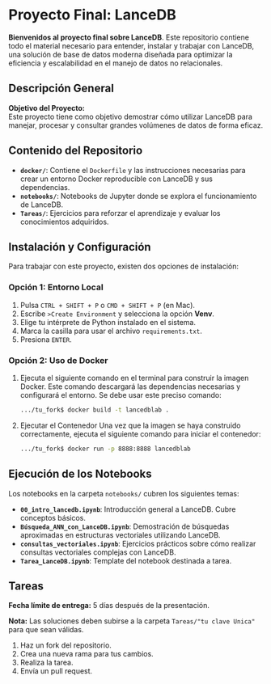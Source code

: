 # Proyecto Final: LanceDB

**Bienvenidos al proyecto final sobre LanceDB**. Este repositorio contiene todo el material necesario para entender, instalar y trabajar con LanceDB, una solución de base de datos moderna diseñada para optimizar la eficiencia y escalabilidad en el manejo de datos no relacionales.

## Descripción General

**Objetivo del Proyecto:**  
Este proyecto tiene como objetivo demostrar cómo utilizar LanceDB para manejar, procesar y consultar grandes volúmenes de datos de forma eficaz.


## Contenido del Repositorio

- **`docker/`**: Contiene el `Dockerfile` y las instrucciones necesarias para crear un entorno Docker reproducible con LanceDB y sus dependencias.
- **`notebooks/`**: Notebooks de Jupyter donde se explora el funcionamiento de LanceDB.
- **`Tareas/`**: Ejercicios para reforzar el aprendizaje y evaluar los conocimientos adquiridos.

## Instalación y Configuración

Para trabajar con este proyecto, existen dos opciones de instalación: 

### Opción 1: Entorno Local 
   1. Pulsa `CTRL + SHIFT + P` o `CMD + SHIFT + P` (en Mac).  
   2. Escribe `>Create Environment` y selecciona la opción **Venv**.  
   3. Elige tu intérprete de Python instalado en el sistema.  
   4. Marca la casilla para usar el archivo `requirements.txt`.  
   5. Presiona `ENTER`.  

### Opción 2: Uso de Docker
1. Ejecuta el siguiente comando en el terminal para construir la imagen Docker. Este comando descargará las dependencias necesarias y configurará el entorno. Se debe usar este preciso comando:

   ```bash
   .../tu_fork$ docker build -t lancedblab .
   ```

2. Ejecutar el Contenedor 
Una vez que la imagen se haya construido correctamente, ejecuta el siguiente comando para iniciar el contenedor:

   ```bash
   .../tu_fork$ docker run -p 8888:8888 lancedblab
   ```

## Ejecución de los Notebooks

Los notebooks en la carpeta `notebooks/` cubren los siguientes temas:

- **`00_intro_lancedb.ipynb`**: Introducción general a LanceDB. Cubre conceptos básicos.
- **`Búsqueda_ANN_con_LanceDB.ipynb`**: Demostración de búsquedas aproximadas en estructuras vectoriales utilizando LanceDB.
- **`consultas_vectoriales.ipynb`**: Ejercicios prácticos sobre cómo realizar consultas vectoriales complejas con LanceDB.
- **`Tarea_LanceDB.ipynb`**: Template del notebook destinada a tarea.


## Tareas

**Fecha límite de entrega:** 5 días después de la presentación.  

**Nota:** Las soluciones deben subirse a la carpeta `Tareas/"tu clave Unica"` para que sean válidas.

1. Haz un fork del repositorio.
2. Crea una nueva rama para tus cambios.
3. Realiza la tarea.
4. Envía un pull request.

 
